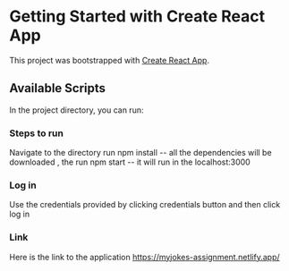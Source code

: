 # Getting Started with Create React App

This project was bootstrapped with [Create React App](https://github.com/facebook/create-react-app).

## Available Scripts

In the project directory, you can run:

### Steps to run

Navigate to the directory run 
 npm install -- all the dependencies will be downloaded , the run 
 npm start -- it will run in the localhost:3000

### Log in

Use the credentials provided by clicking credentials button and then click log in

### Link

Here is the link to the application https://myjokes-assignment.netlify.app/
